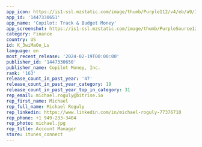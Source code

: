 ```yaml
---
app_icon: https://is1-ssl.mzstatic.com/image/thumb/Purple112/v4/eb/a9/3a/eba93ad6-2f01-b7d7-c81d-1c4aea7ed943/AppIcon-0-0-1x_U007emarketing-0-7-0-P3-85-220.png/1024x1024bb.png
app_id: '1447330651'
app_name: 'Copilot: Track & Budget Money'
app_screenshot: https://is1-ssl.mzstatic.com/image/thumb/PurpleSource126/v4/b5/da/c8/b5dac815-7fab-a5a7-72b5-6498dbe18e85/3f18ed89-8300-4341-a29b-43d7b3e1fd3c_small_App_Store_Screen_Page_181.jpg/1242x2208bb.png
category: Finance
country: US
id: K_3wiMaOo_Ls
language: en
most_recent_release: '2024-02-19T00:00:00'
publisher_id: '1447330650'
publisher_name: Copilot Money, Inc.
rank: '163'
release_count_in_past_year: '47'
release_count_in_past_year_category: 19
release_count_in_past_year_top_in_category: 31
rep_email: michael.roguly@bitrise.io
rep_first_name: Michael
rep_full_name: Michael Roguly
rep_linkedin: https://www.linkedin.com/in/michael-roguly-77376710
rep_phone: +1 949-233-3404
rep_photo: michael.jpg
rep_title: Account Manager
store: itunes_connect
---
```


